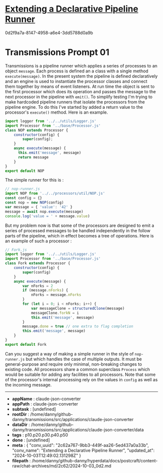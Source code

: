# [Extending a Declarative Pipeline Runner](https://claude.ai/chat/2c62a767-9bb3-449f-aa26-5ed437a0a33b)

0d2f9a7a-8147-4958-a6e4-3dd5788d0a9b

# Transmissions Prompt 01
Transmissions is a pipeline runner which applies a series of processes to an object `message`. Each process is defined an a class with a single method `execute(message)`. In the present system the pipeline is defined declaratively and an engine is used to instantiate the processor classes and connect them together by means of event listeners. At run time the object is sent to the first processor which does its operation and passes the message to the next processor in the pipeline with `emit()`.
To simplify testing I'm trying to make hardcoded pipeline runners that isolate the processors from the pipeline engine. To do this I've started by added a return value to the processor's `execute()` method. Here is an example.
```javascript
import logger from '../../utils/Logger.js'
import Processor from '../base/Processor.js'
class NOP extends Processor {
    constructor(config) {
        super(config);
    }
    async execute(message) {
      this.emit('message', message)
      return message
    }
}
export default NOP
```
The simple runner for this is :
```javascript
// nop-runner.js
import NOP from '../../processors/util/NOP.js'
const config = {}
const nop = new NOP(config)
var message = { 'value': '42' }
message = await nop.execute(message)
console.log('value = ' + message.value)
```
But my problem now is that some of the processors are designed to emit a series of processed messages to be handled independently in the follow parts of the pipeline, which in effect becomes a tree of operations.
Here is an example of such a processor :
```javascript
// Fork.js
import logger from '../../utils/Logger.js'
import Processor from '../base/Processor.js'
class Fork extends Processor {
    constructor(config) {
        super(config)
    }
    async execute(message) {
        var nForks = 2
        if (message.nForks) {
            nForks = message.nForks
        }
        for (let i = 0; i < nForks; i++) {
            var messageClone = structuredClone(message)
            messageClone.forkN = i
            this.emit('message', message)
        }
        message.done = true // one extra to flag completion
        this.emit('message', message)
    }
}
export default Fork
```
Can you suggest a way of making a simple runner in the style of `nop-runner.js` but which handles the case of multiple outputs. It must be general-purpose and require only minimal, non-breaking changes to existing code. All processors share a common superclass `Process` which would be suitable for adding any facilities to all processors. Note that some of the processor's internal processing rely on the values in `config` as well as the incoming message.

---

* **appName** : claude-json-converter
* **appPath** : claude-json-converter
* **subtask** : [undefined]
* **rootDir** : /home/danny/github-danny/transmissions/src/applications/claude-json-converter
* **dataDir** : /home/danny/github-danny/transmissions/src/applications/claude-json-converter/data
* **tags** : p10.p20.p30.p40.p50
* **done** : [undefined]
* **meta** : {
  "conv_uuid": "2c62a767-9bb3-449f-aa26-5ed437a0a33b",
  "conv_name": "Extending a Declarative Pipeline Runner",
  "updated_at": "2024-10-03T12:49:02.131298Z"
}
* **filepath** : /home/danny/github-danny/hyperdata/docs/postcraft/content-raw/chat-archives/md/2c62/2024-10-03_0d2.md